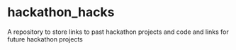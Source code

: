 # hackathon_hacks
A repository to store links to past hackathon projects and code and links for future hackathon projects
